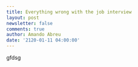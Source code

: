 ```yaml
---
title: Everything wrong with the job interview
layout: post
newsletter: false
comments: true
author: Amando Abreu
date: '2120-01-11 04:00:00'
---
```

gfdsg
